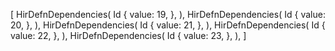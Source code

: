 [
    HirDefnDependencies(
        Id {
            value: 19,
        },
    ),
    HirDefnDependencies(
        Id {
            value: 20,
        },
    ),
    HirDefnDependencies(
        Id {
            value: 21,
        },
    ),
    HirDefnDependencies(
        Id {
            value: 22,
        },
    ),
    HirDefnDependencies(
        Id {
            value: 23,
        },
    ),
]